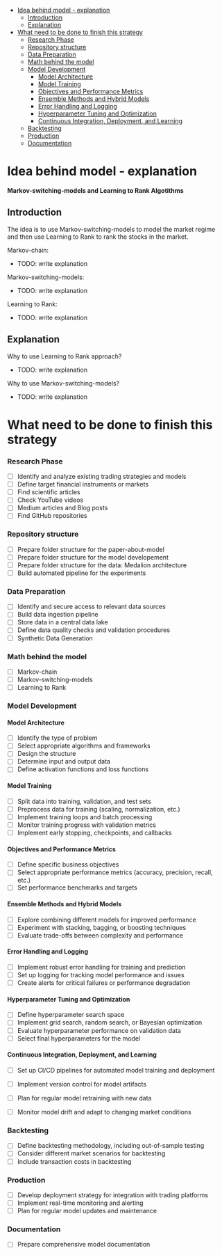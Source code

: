 <!-- TOC -->

- [Idea behind model - explanation](#idea-behind-model---explanation)
  - [Introduction](#introduction)
  - [Explanation](#explanation)
- [What need to be done to finish this strategy](#what-need-to-be-done-to-finish-this-strategy)
    - [Research Phase](#research-phase)
    - [Repository structure](#repository-structure)
    - [Data Preparation](#data-preparation)
    - [Math behind the model](#math-behind-the-model)
    - [Model Development](#model-development)
      - [Model Architecture](#model-architecture)
      - [Model Training](#model-training)
      - [Objectives and Performance Metrics](#objectives-and-performance-metrics)
      - [Ensemble Methods and Hybrid Models](#ensemble-methods-and-hybrid-models)
      - [Error Handling and Logging](#error-handling-and-logging)
      - [Hyperparameter Tuning and Optimization](#hyperparameter-tuning-and-optimization)
      - [Continuous Integration, Deployment, and Learning](#continuous-integration-deployment-and-learning)
    - [Backtesting](#backtesting)
    - [Production](#production)
    - [Documentation](#documentation)

<!-- /TOC -->

# Idea behind model - explanation

**Markov-switching-models and Learning to Rank Algotithms**

## Introduction

The idea is to use Markov-switching-models to model the market regime and then use Learning to Rank to rank the stocks in the market.

Markov-chain:

- TODO: write explanation

Markov-switching-models:

- TODO: write explanation

Learning to Rank:

- TODO: write explanation

## Explanation

Why to use Learning to Rank approach?

- TODO: write explanation

Why to use Markov-switching-models?

- TODO: write explanation

# What need to be done to finish this strategy

### Research Phase

- [ ] Identify and analyze existing trading strategies and models
- [ ] Define target financial instruments or markets
- [ ] Find scientific articles
- [ ] Check YouTube videos
- [ ] Medium articles and Blog posts
- [ ] Find GitHub repositories

### Repository structure

- [ ] Prepare folder structure for the paper-about-model
- [ ] Prepare folder structure for the model developement
- [ ] Prepare folder structure for the data: Medalion architecture
- [ ] Build automated pipeline for the experiments

### Data Preparation

- [ ] Identify and secure access to relevant data sources
- [ ] Build data ingestion pipeline
- [ ] Store data in a central data lake
- [ ] Define data quality checks and validation procedures
- [ ] Synthetic Data Generation

### Math behind the model

- [ ] Markov-chain
- [ ] Markov-switching-models
- [ ] Learning to Rank

### Model Development

#### Model Architecture
- [ ] Identify the type of problem
- [ ] Select appropriate algorithms and frameworks
- [ ] Design the structure
- [ ] Determine input and output data
- [ ] Define activation functions and loss functions

#### Model Training
- [ ] Split data into training, validation, and test sets
- [ ] Preprocess data for training (scaling, normalization, etc.)
- [ ] Implement training loops and batch processing
- [ ] Monitor training progress with validation metrics
- [ ] Implement early stopping, checkpoints, and callbacks

#### Objectives and Performance Metrics
- [ ] Define specific business objectives
- [ ] Select appropriate performance metrics (accuracy, precision, recall, etc.)
- [ ] Set performance benchmarks and targets

#### Ensemble Methods and Hybrid Models
- [ ] Explore combining different models for improved performance
- [ ] Experiment with stacking, bagging, or boosting techniques
- [ ] Evaluate trade-offs between complexity and performance

#### Error Handling and Logging
- [ ] Implement robust error handling for training and prediction
- [ ] Set up logging for tracking model performance and issues
- [ ] Create alerts for critical failures or performance degradation

#### Hyperparameter Tuning and Optimization
- [ ] Define hyperparameter search space
- [ ] Implement grid search, random search, or Bayesian optimization
- [ ] Evaluate hyperparameter performance on validation data
- [ ] Select final hyperparameters for the model

#### Continuous Integration, Deployment, and Learning
- [ ] Set up CI/CD pipelines for automated model training and deployment
- [ ] Implement version control for model artifacts
- [ ] Plan for regular model retraining with new data
- [ ] Monitor model drift and adapt to changing market conditions


### Backtesting

- [ ] Define backtesting methodology, including out-of-sample testing
- [ ] Consider different market scenarios for backtesting
- [ ] Include transaction costs in backtesting

### Production

- [ ] Develop deployment strategy for integration with trading platforms
- [ ] Implement real-time monitoring and alerting
- [ ] Plan for regular model updates and maintenance

### Documentation

- [ ] Prepare comprehensive model documentation
